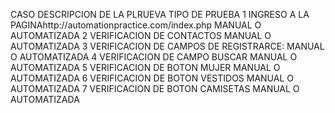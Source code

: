 CASO	DESCRIPCION DE LA PLRUEVA	TIPO DE PRUEBA
1	INGRESO A LA PAGINAhttp://automationpractice.com/index.php	MANUAL O AUTOMATIZADA
2	VERIFICACION DE CONTACTOS	MANUAL O AUTOMATIZADA
3	VERIFICACION DE CAMPOS DE REGISTRARCE: 	MANUAL O AUTOMATIZADA
4	VERIFICACION DE CAMPO BUSCAR	MANUAL O AUTOMATIZADA
5	VERIFICACION DE BOTON MUJER	MANUAL O AUTOMATIZADA
6	VERIFICACION DE   BOTON VESTIDOS	MANUAL O AUTOMATIZADA
7	VERIFICACION DE  BOTON CAMISETAS	MANUAL O AUTOMATIZADA
